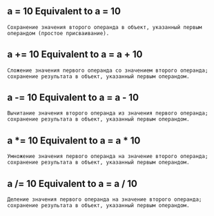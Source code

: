 ## a = 10 Equivalent to a = 10
    Сохранение значения второго операнда в объект, указанный первым операндом (простое присваивание).


## a += 10 Equivalent to a = a + 10
    Сложение значения первого операнда со значением второго операнда; сохранение результата в объект, указанный первым операндом.

## a -= 10 Equivalent to a = a - 10
    Вычитание значения второго операнда из значения первого операнда; сохранение результата в объект, указанный первым операндом.

## a *= 10 Equivalent to a = a * 10
	Умножение значения первого операнда на значение второго операнда; сохранение результата в объект, указанный первым операндом.

## a /= 10 Equivalent to a = a / 10
    Деление значения первого операнда на значение второго операнда; сохранение результата в объект, указанный первым операндом.